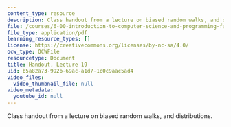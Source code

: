 ```yaml
---
content_type: resource
description: Class handout from a lecture on biased random walks, and distributions.
file: /courses/6-00-introduction-to-computer-science-and-programming-fall-2008/b5a82a73992b69aca1d71c0c9aac5ad4_lec19.pdf
file_type: application/pdf
learning_resource_types: []
license: https://creativecommons.org/licenses/by-nc-sa/4.0/
ocw_type: OCWFile
resourcetype: Document
title: Handout, Lecture 19
uid: b5a82a73-992b-69ac-a1d7-1c0c9aac5ad4
video_files:
  video_thumbnail_file: null
video_metadata:
  youtube_id: null
---
```

Class handout from a lecture on biased random walks, and distributions.